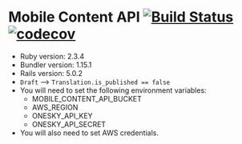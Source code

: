 # Mobile Content API [![Build Status](https://travis-ci.org/CruGlobal/mobile-content-api.svg?branch=master)](https://travis-ci.org/CruGlobal/mobile-content-api) [![codecov](https://codecov.io/gh/CruGlobal/mobile-content-api/branch/master/graph/badge.svg)](https://codecov.io/gh/CruGlobal/mobile-content-api)

* Ruby version: 2.3.4
* Bundler version: 1.15.1
* Rails version: 5.0.2
* `Draft` --> `Translation.is_published == false`
* You will need to set the following environment variables:
    * MOBILE_CONTENT_API_BUCKET
    * AWS_REGION
    * ONESKY_API_KEY
    * ONESKY_API_SECRET
* You will also need to set AWS credentials.
